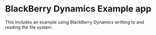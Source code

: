 # BlackBerry Dynamics Example app

This includes an example using BlackBerry Dynamics writting to and reading the file system.